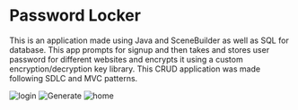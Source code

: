 # Password Locker
This is an application made using Java and SceneBuilder as well as SQL for database.  This app prompts for signup and then takes and stores user password for different websites and encrypts it using a custom encryption/decryption key library. This CRUD application was made following SDLC and MVC patterns. 

![login](https://user-images.githubusercontent.com/101601240/173470149-0de45003-8d85-456f-9ffd-85e35e1f5675.png)
![Generate](https://user-images.githubusercontent.com/101601240/173470132-9a1c386d-1fdb-476d-868b-50c8b7e56079.png)
![home](https://user-images.githubusercontent.com/101601240/173470167-54f51d00-9305-4c3b-a2c8-97356a73b142.png)

